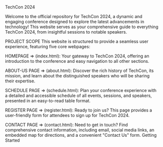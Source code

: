 TechCon 2024

Welcome to the official repository for TechCon 2024, a dynamic and engaging conference designed to explore the latest advancements in technology! This website serves as your comprehensive guide to everything TechCon 2024, from insightful sessions to notable speakers.

PROJECT SCOPE
This website is structured to provide a seamless user experience, featuring five core webpages:

HOMEPAGE => (index.html): Your gateway to TechCon 2024, offering an introduction to the conference and easy navigation to all other sections.

ABOUT-US PAGE => (about.html): Discover the rich history of TechCon, its mission, and learn about the distinguished speakers who will be sharing their expertise.

SCHEDULE PAGE => (schedule.html): Plan your conference experience with a detailed and accessible schedule of all events, sessions, and speakers, presented in an easy-to-read table format.

REGISTER PAGE => (register.html): Ready to join us? This page provides a user-friendly form for attendees to sign up for TechCon 2024.

CONTACT PAGE => (contact.html): Need to get in touch? Find comprehensive contact information, including email, social media links, an embedded map for directions, and a convenient "Contact Us" form.
Getting Started